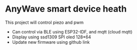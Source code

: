 # AnyWave smart device heath

This project will control piezo and pwm

* Can control via BLE using ESP32-IDF, and mqtt (cloud mqtt)
* Display using ssd1309 SPI oled 128*64
* Update new firmware using github link